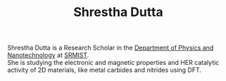 ﻿---
# Display name
title: Shrestha Dutta

# Full name (for SEO)
first_name: Shrestha
last_name: Dutta
join: 2022

# Username (this should match the folder name)
authors:
  - Shrestha

# Is this the primary user of the site?
superuser: false

# Role/position
role: Research Scholar

# Organizations/Affiliations
organizations:
  - name: SRM Institute of Science and Technology
    url: 'https://www.srmist.edu.in'

# Short bio (displayed in user profile at end of posts)
bio: My research interest covers the study of 2D energy materials like halides and carbides.

interests:
  - Metal halides
  - Carbides and Nitrides
  - Catalytic activity in hydrogen evolution

education:
  courses:
    - course: PhD in Physics
      institution: SRM Institute of Science and Technology
      year: on going
    - course: MSc in Physics
      institution: Gurudas College, University of Calcutta
      year: 2019
    - course: BSc in Physics
      institution: Jogamaya Devi College, University of Calcutta
      year: 2017

social:
  - icon: envelope
    icon_pack: fas
    link: 'mailto:sd6190@srmist.edu.in'
  - icon: ResearchGate
    icon_pack: ai
    link: https://www.researchgate.net/profile/Shrestha-Dutta
  - icon: orcid
    icon_pack: fab
    link: https://orcid.org/0009-0005-3267-7096
user_groups:
  - Researchers
---

Shrestha Dutta is a Research Scholar in the [Department of Physics and Nanotechnology](https://www.srmist.edu.in/department/department-of-physics-and-nanotechnology/) at [SRMIST](https://www.srmist.edu.in).<br> She is studying the electronic and magnetic properties and HER catalytic activity of 2D materials, like metal carbides and nitrides using DFT.
